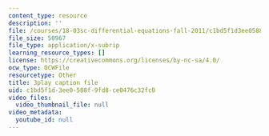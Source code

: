 ```yaml
---
content_type: resource
description: ''
file: /courses/18-03sc-differential-equations-fall-2011/c1bd5f1d3ee0588f9fd8ce0476c32fc0_EQJBp6Ym-6A.vtt
file_size: 50967
file_type: application/x-subrip
learning_resource_types: []
license: https://creativecommons.org/licenses/by-nc-sa/4.0/
ocw_type: OCWFile
resourcetype: Other
title: 3play caption file
uid: c1bd5f1d-3ee0-588f-9fd8-ce0476c32fc0
video_files:
  video_thumbnail_file: null
video_metadata:
  youtube_id: null
---
```

